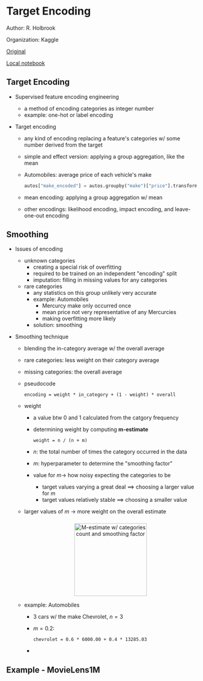 # Target Encoding


Author: R. Holbrook

Organization: Kaggle

[Original](https://www.kaggle.com/ryanholbrook/target-encoding)

[Local notebook](src/a18f-target-encoding.ipynb)


## Target Encoding

+ Supervised feature encoding engineering
  + a method of encoding categories as integer number
  + example: one-hot or label encoding

+ Target encoding
  + any kind of encoding replacing a feature's categories w/ some number derived from the target
  + simple and effect version: applying a group aggregation, like the mean
  + Automobiles: average price of each vehicle's make

    ```python
    autos["make_encoded"] = autos.groupby("make")["price"].transform("mean")
    ```

  + mean encoding: applying a group aggregation w/ mean
  + other encodings: likelihood encoding, impact encoding, and leave-one-out encoding


## Smoothing

+ Issues of encoding
  + unknown categories
    + creating a special risk of overfitting
    + required to be trained on an independent "encoding" split
    + imputation: filling in missing values for any categories
  + rare categories
    + any statistics on this group unlikely very accurate
    + example: Automobiles
      + Mercurcy make only occurred once
      + mean price not very representative of any Mercurcies
      + making overfitting more likely
    + solution: smoothing

+ Smoothing technique
  + blending the in-category average w/ the overall average
  + rare categories: less weight on their category average
  + missing categories: the overall average
  + pseudocode

    <code>encoding = weight * in_category + (1 - weight) * overall </code>

  + weight
    + a value btw 0 and 1 calculated from the catgory frequency
    + determining weight by computing __m-estimate__

      <code>weight = n / (n + m) </code>

    + $n$: the total number of times the category occurred in the data
    + $m$: hyperparameter to determine the "smoothing factor"
    + value for $m \to$ how noisy expecting the categories to be
      + target values varying a great deal $\implies$ choosing a larger value for $m$
      + target values relatively stable $\implies$ choosing a smaller value
  + larger values of $m$ $\to$ more weight on the overall estimate

    <figure style="margin: 0.5em; text-align: center;">
      <img style="margin: 0.1em; padding-top: 0.5em; width: 20vw;"
        onclick= "window.open('https://www.kaggle.com/ryanholbrook/target-encoding')"
        src    = "https://i.imgur.com/1uVtQEz.png"
        alt    = "M-estimate w/ categories count and smoothing factor"
        title  = "M-estimate w/ categories count and smoothing factor"
      />
    </figure>

  + example: Automobiles
    + 3 cars w/ the make Chevrolet, $n = 3$
    + $m = 0.2$: 

      <code>chevrolet = 0.6 * 6000.00 + 0.4 * 13285.03</code>

    + 

## Example - MovieLens1M





